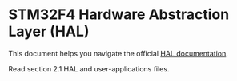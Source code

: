 # STM32F4 Hardware Abstraction Layer (HAL)
This document helps you navigate the official [HAL documentation](https://www.st.com/resource/en/user_manual/dm00105879-description-of-stm32f4-hal-and-ll-drivers-stmicroelectronics.pdf).

Read section 2.1 HAL and user-applications files.

